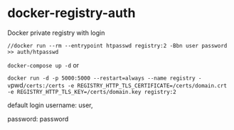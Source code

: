 # docker-registry-auth
Docker private registry with login

`
//docker run --rm --entrypoint htpasswd registry:2 -Bbn user password >> auth/htpasswd
`


`
docker-compose up -d
`
or

`
docker run -d -p 5000:5000 --restart=always --name registry -v `pwd`/certs:/certs -e REGISTRY_HTTP_TLS_CERTIFICATE=/certs/domain.crt -e REGISTRY_HTTP_TLS_KEY=/certs/domain.key registry:2
`

default login
username: user,

password: password
